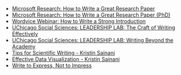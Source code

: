 <!-- # Posts-->

<!-- ## Adacemic writing -->

- [Microsoft Research: How to Write a Great Research Paper](https://www.youtube.com/watch?v=WP-FkUaOcOM)
- [Microsoft Research: How to Write a Great Research Paper (PhD)](https://www.youtube.com/watch?v=1AYxMbYZQ1Y&t=1s)
- [Wordvice Webinar: How to Write a Strong Introduction](https://www.youtube.com/watch?v=XBJvwb7IPq4)
- [UChicago Social Sciences: LEADERSHIP LAB: The Craft of Writing Effectively](https://www.youtube.com/watch?v=vtIzMaLkCaM&t=272s)
- [UChicago Social Sciences: LEADERSHIP LAB: Writing Beyond the Academy](https://www.youtube.com/watch?v=aFwVf5a3pZM&t=128s)
- [Tips for Scientific Writing - Kristin Sainani](https://www.youtube.com/watch?v=PjhmDH3u98w&t=2219s)
- [Effective Data Visualization - Kristin Sainani](https://www.youtube.com/watch?v=S2ajzPts9ag&t=11s)
- [Write to Express, Not to Impress](https://medium.com/swlh/write-to-express-not-to-impress-465d628f39fe)

